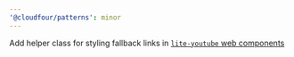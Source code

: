 ```yaml
---
'@cloudfour/patterns': minor
---
```


Add helper class for styling fallback links in [`lite-youtube` web components](https://github.com/justinribeiro/lite-youtube)
